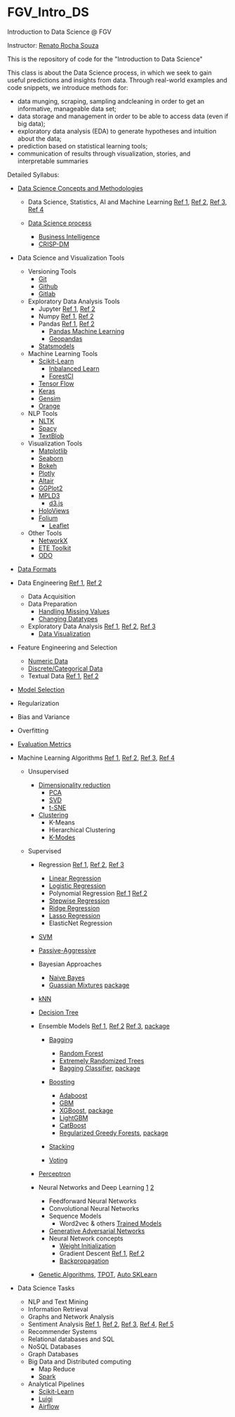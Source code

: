# FGV_Intro_DS
Introduction to Data Science @ FGV

Instructor: [Renato Rocha Souza](http://emap.fgv.br/corpo-docente/renato-rocha-souza)

This is the repository of code for the "Introduction to Data Science"

This class is about the Data Science process, in which we seek to gain useful predictions and insights from data. 
Through real-world examples and code snippets, we introduce methods for:

+ data munging, scraping, sampling andcleaning in order to get an informative, manageable data set;
+ data storage and management in order to be able to access data (even if big data);
+ exploratory data analysis (EDA) to generate hypotheses and intuition about the data;
+ prediction based on statistical learning tools;
+ communication of results through visualization, stories, and interpretable summaries

Detailed Syllabus:

+ [Data Science Concepts and Methodologies](https://docs.google.com/presentation/d/1ysQroWAcUJBizt00v7q-Ss1lalJlojZBlRInLQTDJV8/edit?usp=sharing)
  + Data Science, Statistics, AI and Machine Learning [Ref 1](https://www.datasciencecentral.com/profiles/blogs/difference-between-machine-learning-data-science-ai-deep-learning), [Ref 2](https://towardsdatascience.com/introduction-to-statistics-e9d72d818745), [Ref 3](http://proquest.safaribooksonline.com/book/databases/9781449363871), [Ref 4](http://cs109.github.io/2015/index.html)
  
  + [Data Science process](https://www.amazon.com/Applied-Predictive-Analytics-Principles-Professional/dp/1118727967)
    + [Business Intelligence](https://en.wikipedia.org/wiki/Business_intelligence)
    + [CRISP-DM](https://en.wikipedia.org/wiki/Cross-industry_standard_process_for_data_mining)
+ Data Science and Visualization Tools
  + Versioning Tools
    + [Git](https://git-scm.com/book/en/v2)
    + [Github](https://guides.github.com/)
    + [Gitlab](https://about.gitlab.com/)
  + Exploratory Data Analysis Tools
    + Jupyter [Ref 1](http://jupyter.org/), [Ref 2](https://github.com/jupyterlab/jupyterlab)
    + Numpy [Ref 1](https://docs.scipy.org/doc/numpy-dev/user/quickstart.html), [Ref 2](https://www.datacamp.com/community/tutorials/python-numpy-tutorial)
    + Pandas [Ref 1](http://proquest.safaribooksonline.com/9781449323592), [Ref 2](http://pandas.pydata.org/pandas-docs/stable/)
      + [Pandas Machine Learning](http://pandas-ml.readthedocs.io/en/stable/)
      + [Geopandas](http://geopandas.org/)
    + [Statsmodels](http://www.statsmodels.org/stable/index.html)
  + Machine Learning Tools
    + [Scikit-Learn](http://scikit-learn.org/stable/)
        + [Inbalanced Learn](http://contrib.scikit-learn.org/imbalanced-learn/stable/#)
        + [ForestCI](https://github.com/scikit-learn-contrib/forest-confidence-interval)
    + [Tensor Flow](https://www.tensorflow.org/)
    + [Keras](https://keras.io/)
    + [Gensim](https://radimrehurek.com/gensim/)  
    + [Orange](https://orange.biolab.si/)
  + NLP Tools
    + [NLTK](https://www.nltk.org/)
    + [Spacy](https://spacy.io/)
    + [TextBlob](http://textblob.readthedocs.io/en/dev/)  
  + Visualization Tools
    + [Matplotlib](https://matplotlib.org/)
    + [Seaborn](https://seaborn.pydata.org/)
    + [Bokeh](https://bokeh.pydata.org/en/latest/)
    + [Plotly](https://plot.ly/)
    + [Altair](https://altair-viz.github.io/)
    + [GGPlot2](http://ggplot.yhathq.com/)
    + [MPLD3](http://mpld3.github.io/)
      + [d3.js](https://d3js.org/)
    + [HoloViews](http://holoviews.org/)
    + [Folium](http://python-visualization.github.io/folium/)
      + [Leaflet](http://leafletjs.com/)
  + Other Tools   
    + [NetworkX](https://networkx.github.io/)
    + [ETE Toolkit](http://etetoolkit.org/)
    + [ODO](https://odo.readthedocs.io/en/latest/)

+ [Data Formats](https://en.wikipedia.org/wiki/Comparison_of_data_serialization_formats)
+ Data Engineering [Ref 1](https://medium.freecodecamp.org/the-rise-of-the-data-engineer-91be18f1e603), [Ref 2](https://medium.com/@rchang/a-beginners-guide-to-data-engineering-part-i-4227c5c457d7)
  + Data Acquisition
  + Data Preparation
    + [Handling Missing Values](http://www.ritchieng.com/pandas-handling-missing-values/)
    + [Changing Datatypes](http://www.ritchieng.com/pandas-changing-datatype/)
  + Exploratory Data Analysis [Ref 1](http://greenteapress.com/thinkstats2/html/index.html), [Ref 2](http://people.duke.edu/~ccc14/sta-663-2017/#), [Ref 3](oreilly.com/catalog/9780596802363/)
    + [Data Visualization](https://towardsdatascience.com/5-quick-and-easy-data-visualizations-in-python-with-code-a2284bae952f)
+ Feature Engineering and Selection
  + [Numeric Data](https://towardsdatascience.com/understanding-feature-engineering-part-1-continuous-numeric-data-da4e47099a7b)
  + [Discrete/Categorical Data](https://towardsdatascience.com/understanding-feature-engineering-part-2-categorical-data-f54324193e63)
  + Textual Data [Ref 1](https://towardsdatascience.com/understanding-feature-engineering-part-3-traditional-methods-for-text-data-f6f7d70acd41), [Ref 2](https://towardsdatascience.com/understanding-feature-engineering-part-4-deep-learning-methods-for-text-data-96c44370bbfa)
+ [Model Selection](https://towardsdatascience.com/data-science-simplified-part-6-model-selection-methods-2511cbdf7cb0)
+ Regularization
+ Bias and Variance
+ Overfitting
+ [Evaluation Metrics](https://towardsdatascience.com/choosing-the-right-metric-for-machine-learning-models-part-1-a99d7d7414e4)

+ Machine Learning Algorithms [Ref 1](http://cdn.intechopen.com/pdfs-wm/10694.pdf), [Ref 2](https://machinelearningmastery.com/a-tour-of-machine-learning-algorithms/), [Ref 3](https://towardsdatascience.com/a-tour-of-the-top-10-algorithms-for-machine-learning-newbies-dde4edffae11), [Ref 4](https://www.analyticsvidhya.com/blog/2017/09/common-machine-learning-algorithms/)
  + Unsupervised
    + [Dimensionality reduction](https://towardsdatascience.com/reducing-dimensionality-from-dimensionality-reduction-techniques-f658aec24dfe)
      + [PCA](https://towardsdatascience.com/pca-using-python-scikit-learn-e653f8989e60)
      + [SVD](https://machinelearningmastery.com/singular-value-decomposition-for-machine-learning/)
      + [t-SNE](https://towardsdatascience.com/checking-out-dimensionality-reduction-with-t-sne-78309b2ca67d) 
    + [Clustering](https://dataaspirant.com/2016/09/24/classification-clustering-alogrithms/)
      + K-Means
      + Hierarchical Clustering
      + [K-Modes](https://github.com/nicodv/kmodes)  
      
  + Supervised
    + Regression [Ref 1](https://towardsdatascience.com/my-journey-into-machine-learning-class-5-regression-cb6f04006b29), [Ref 2](https://towardsdatascience.com/5-types-of-regression-and-their-properties-c5e1fa12d55e), [Ref 3](https://www.analyticsvidhya.com/blog/2015/08/comprehensive-guide-regression/)  
      + [Linear Regression](https://www.analyticsvidhya.com/blog/2017/06/a-comprehensive-guide-for-linear-ridge-and-lasso-regression/)
      + [Logistic Regression](https://www.analyticsvidhya.com/blog/2015/11/beginners-guide-on-logistic-regression-in-r)
      + Polynomial Regression [Ref 1](https://towardsdatascience.com/machine-learning-with-python-easy-and-robust-method-to-fit-nonlinear-data-19e8a1ddbd49) [Ref 2](http://scikit-learn.org/stable/modules/linear_model.html#polynomial-regression-extending-linear-models-with-basis-functions)
      + [Stepwise Regression](https://planspace.org/20150423-forward_selection_with_statsmodels/)
      + [Ridge Regression](https://www.analyticsvidhya.com/blog/2017/06/a-comprehensive-guide-for-linear-ridge-and-lasso-regression/)
      + [Lasso Regression](https://www.analyticsvidhya.com/blog/2017/06/a-comprehensive-guide-for-linear-ridge-and-lasso-regression/)
      + ElasticNet Regression
    + [SVM](https://www.analyticsvidhya.com/blog/2017/09/understaing-support-vector-machine-example-code/)
    + [Passive-Aggressive](https://www.bonaccorso.eu/2017/10/06/ml-algorithms-addendum-passive-aggressive-algorithms/)
    + Bayesian Approaches
      + [Naive Bayes](https://www.analyticsvidhya.com/blog/2017/09/naive-bayes-explained/)
      + [Guassian Mixtures](http://katbailey.github.io/post/gaussian-processes-for-dummies/) [package](http://scikit-learn.org/stable/modules/classes.html#module-sklearn.gaussian_process)
    
    + [kNN](http://stackabuse.com/k-nearest-neighbors-algorithm-in-python-and-scikit-learn/)
    + [Decision Tree](https://www.analyticsvidhya.com/blog/2016/04/complete-tutorial-tree-based-modeling-scratch-in-python/)
    
    + Ensemble Models [Ref 1](https://en.wikipedia.org/wiki/Ensemble_learning), [Ref 2](https://www.analyticsvidhya.com/blog/2015/08/introduction-ensemble-learning/) [Ref 3](https://www.analyticsvidhya.com/blog/2015/09/questions-ensemble-modeling/), [package](http://scikit-learn.org/stable/modules/ensemble.html)
      + [Bagging](https://machinelearningmastery.com/bagging-and-random-forest-ensemble-algorithms-for-machine-learning/)  
        + [Random Forest](https://www.analyticsvidhya.com/blog/2014/06/introduction-random-forest-simplified/)   
        + [Extremely Randomized Trees](https://orbi.uliege.be/bitstream/2268/9357/1/geurts-mlj-advance.pdf)
        + [Bagging Classifier](https://www.cs.cmu.edu/afs/cs/project/jair/pub/volume11/opitz99a-html/node3.html), [package](http://scikit-learn.org/stable/modules/generated/sklearn.ensemble.BaggingClassifier.html)
      + [Boosting](https://en.wikipedia.org/wiki/Boosting_(machine_learning))
        + [Adaboost](https://towardsdatascience.com/boosting-algorithm-adaboost-b6737a9ee60c)
        + [GBM](https://towardsdatascience.com/boosting-algorithm-gbm-97737c63daa3)
        + [XGBoost](https://towardsdatascience.com/boosting-algorithm-xgboost-4d9ec0207d), [package](https://github.com/dmlc/xgboost) 
        + [LightGBM](https://towardsdatascience.com/a-case-for-lightgbm-2d05a53c589c)
        + [CatBoost](https://towardsdatascience.com/catboost-vs-light-gbm-vs-xgboost-5f93620723db)
        + [Regularized Greedy Forests](https://www.analyticsvidhya.com/blog/2018/02/introductory-guide-regularized-greedy-forests-rgf-python/), [package](https://github.com/fukatani/rgf_python)

      + [Stacking](http://blog.kaggle.com/2016/12/27/a-kagglers-guide-to-model-stacking-in-practice/)
      + [Voting](https://towardsdatascience.com/ensemble-learning-in-machine-learning-getting-started-4ed85eb38e00)
    + [Perceptron](https://towardsdatascience.com/what-the-hell-is-perceptron-626217814f53)
    + Neural Networks and Deep Learning [1](https://www.youtube.com/watch?v=aircAruvnKk&t=0s&index=1&list=PLZHQObOWTQDNU6R1_67000Dx_ZCJB-3pi) [2](https://towardsdatascience.com/a-weird-introduction-to-deep-learning-7828803693b0)
      + Feedforward Neural Networks
      + Convolutional Neural Networks
      + Sequence Models
        + Word2vec & others [Trained Models](http://www.nilc.icmc.usp.br/nilc/index.php/repositorio-de-word-embeddings-do-nilc)
      + [Generative Adversarial Networks](https://www.analyticsvidhya.com/blog/2017/06/introductory-generative-adversarial-networks-gans/)
      + Neural Network concepts
        + [Weight Initialization](https://towardsdatascience.com/deep-learning-best-practices-1-weight-initialization-14e5c0295b94)
        + Gradient Descent [Ref 1](https://www.youtube.com/watch?v=IHZwWFHWa-w&t=0s&index=2&list=PLZHQObOWTQDNU6R1_67000Dx_ZCJB-3pi), [Ref 2](https://towardsdatascience.com/gradient-descent-algorithm-and-its-variants-10f652806a3)
        + [Backpropagation](https://www.youtube.com/watch?v=Ilg3gGewQ5U&t=0s&index=3&list=PLZHQObOWTQDNU6R1_67000Dx_ZCJB-3pi)

    + [Genetic Algorithms](https://www.analyticsvidhya.com/blog/2017/07/introduction-to-genetic-algorithm/), [TPOT](https://github.com/EpistasisLab/tpot), [Auto SKLearn](https://github.com/automl/auto-sklearn)


+ Data Science Tasks
  + NLP and Text Mining
  + Information Retrieval
  + Graphs and Network Analysis
  + Sentiment Analysis [Ref 1](https://towardsdatascience.com/another-twitter-sentiment-analysis-bb5b01ebad90), [Ref 2](https://towardsdatascience.com/another-twitter-sentiment-analysis-with-python-part-2-333514854913), [Ref 3](https://towardsdatascience.com/another-twitter-sentiment-analysis-with-python-part-3-zipfs-law-data-visualisation-fc9eadda71e7), [Ref 4](https://towardsdatascience.com/another-twitter-sentiment-analysis-with-python-part-4-count-vectorizer-b3f4944e51b5), [Ref 5](https://towardsdatascience.com/another-twitter-sentiment-analysis-with-python-part-5-50b4e87d9bdd)
  + Recommender Systems
  + Relational databases and SQL
  + NoSQL Databases
  + Graph Databases
  + Big Data and Distributed computing
    + Map Reduce
    + [Spark](https://towardsdatascience.com/deploy-a-python-model-more-efficiently-over-spark-497fc03e0a8d)
  + Analytical Pipelines
    + [Scikit-Learn](http://scikit-learn.org/stable/modules/generated/sklearn.pipeline.Pipeline.html)
    + [Luigi](https://github.com/spotify/luigi)
    + [Airflow](https://airflow.apache.org/)
